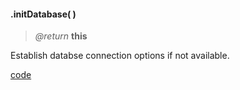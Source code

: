 #### .initDatabase( )

> _@return_ **this** 

Establish databse connection options if not available. 

<div class="code-header addGitHubLink" data-file="lib/core/initDatabase.js"> <a href="#" class="loadCode">code</a> </div><pre class=" language-javascript hideCode api"></pre> 
